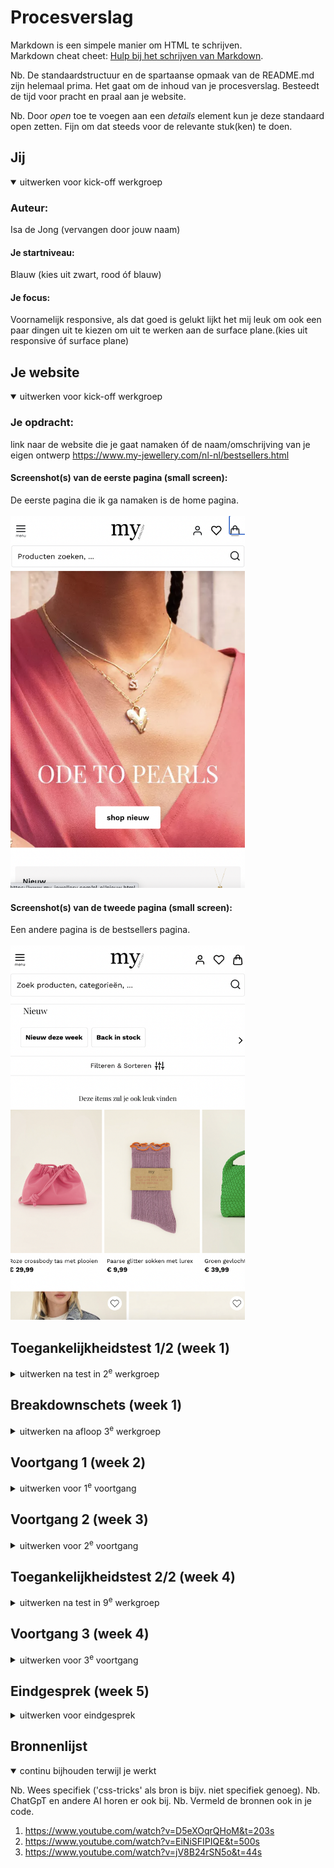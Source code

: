 # Procesverslag
Markdown is een simpele manier om HTML te schrijven.  
Markdown cheat cheet: [Hulp bij het schrijven van Markdown](https://github.com/adam-p/markdown-here/wiki/Markdown-Cheatsheet).

Nb. De standaardstructuur en de spartaanse opmaak van de README.md zijn helemaal prima. Het gaat om de inhoud van je procesverslag. Besteedt de tijd voor pracht en praal aan je website.

Nb. Door *open* toe te voegen aan een *details* element kun je deze standaard open zetten. Fijn om dat steeds voor de relevante stuk(ken) te doen.





## Jij

<details open>
  <summary>uitwerken voor kick-off werkgroep</summary>

  ### Auteur:
  Isa de Jong (vervangen door jouw naam)

  #### Je startniveau:
  Blauw (kies uit zwart, rood óf blauw)

  #### Je focus:
  Voornamelijk responsive,  als dat goed is gelukt lijkt het mij leuk om ook een paar dingen uit te kiezen om uit te werken aan de surface plane.(kies uit responsive óf surface plane)

 
</details>





## Je website

<details open>
  <summary>uitwerken voor kick-off werkgroep</summary>

  ### Je opdracht:
  link naar de website die je gaat namaken óf de naam/omschrijving van je eigen ontwerp
  https://www.my-jewellery.com/nl-nl/bestsellers.html 

  #### Screenshot(s) van de eerste pagina (small screen): 
  De eerste pagina die ik ga  namaken is de home pagina.
  <br></br>
  <img src="readme-images/Homepage.png" width="375px" alt="omschrijving van de pagina">

  #### Screenshot(s) van de tweede pagina (small screen):
  Een andere pagina is de bestsellers pagina.
  <br></br>
  <img src="readme-images/Shopnieuw.png" width="375px" alt="omschrijving van de pagina">
 
</details>



## Toegankelijkheidstest 1/2 (week 1)

<details>
  <summary>uitwerken na test in 2<sup>e</sup> werkgroep</summary>

  ### Bevindingen
  Lijst met je bevindingen die in de test naar voren kwamen:

  - Erg veel fouten als ik het in de w3c validater doe.
  - qua layout is de site heel mooi en netjes
  - De html als ik op inspecteren klik bestaat uit super veel divjes etc.
  - 

</details>



## Breakdownschets (week 1)

<details>
  <summary>uitwerken na afloop 3<sup>e</sup> werkgroep</summary>

  ### de hele pagina: 
  <img src="readme-images/breakdownschets1.png" width="375px" alt="breakdown van de hele pagina">

  ### dynamisch deel (bijv menu): 
  <img src="readme-images/breakdownschets2.png" width="375px" alt="breakdown van een dynamisch deel">

  ### wellicht nog een dynamisch deel (bijv filter): 
  <img src="readme-images/breakdownschets1.png" width="375px" alt="breakdown van nog een dynamisch deel">

</details>





## Voortgang 1 (week 2)

<details>
  <summary>uitwerken voor 1<sup>e</sup> voortgang</summary>

  ### Stand van zaken
  hier dit ging goed & dit was lastig (neem ook screenshots op van delen van je website en code)

  Wat goed gaat deze week is de html schrijen. ik vond het lastig om te begrijpen hoe een grid in elkaar zit en hoe je uiteindelijk een responsive website kon maken. Ik heb daarom veel grid garden gespeeld en video's over grid gekeken. 

<img src="readme-images/codescreenshot1.png" width="375px" alt="screenshot van code ">
 
 Op deze screenshot zie je een slider die ik heb gecodeerd zonder een grid te gebruiken.
 Ik hoop dat ik deze ul in een grid kan zetten, zodat het makkelijker responsive wordt en ik kan leren hoe ik een grid gebruik.
 
 Ook wil ik graag nog een hartjes button op de foto kan komen zodat het er helemaal af is dit gedeelte.

  ### Verslag van meeting
  hier na afloop snel de uitkomsten van de meeting vastleggen

  - veel proberen en opzoeken over grid
  - alle opdrachten goed doen
  - Hulp vragen aan de studentenassistent of de docent als het niet lukt om op weg te komen


</details>





## Voortgang 2 (week 3)

<details>
  <summary>uitwerken voor 2<sup>e</sup> voortgang</summary>

  ### Stand van zaken
  hier dit ging goed & dit was lastig (neem ook screenshots op van delen van je website en code)

<img src="readme-images/codescreenshot2.png" width="375px" alt="screenshot van code ">
Wat erg goed gaat is dat ik een grid heb en het begrijp!! 

Daarnaast ben ik erachter gekomen hoe een media query werkt.
Ik heb geleerd dat sommige veranderingen op een pagina niet alleen door 100% responsive maken bestaan. Maar dus ook door te zeggen dat vanaf een bepaalde grootte het scherm en de html etc er anders uit moeten zien. Ik vond dit een erg interessant onderwerp, omdat ik door deze kennis ook nog oude kennis mee kon nemen. Bijvoorbeeld de display none functie. die kan je op een html element zetten en vervolgens laten verschijnen door display block in de media query te zetten.

Door al deze nieuwe informatie heb ik weer goede moed en weet ik hoe ik andere functies van mijn site moet gaan coderen. Bijvoorbeeld de footer. Hierdoor ben ik over het algemeen veel blijer met het resultaat wat ik nu heb! 

  ### Verslag van meeting
  hier na afloop snel de uitkomsten van de meeting vastleggen
  - Veel proberen, maakt niet uit als het niet in een keer lukt
  - Er zijn meerdere manieren om iets te bereiken, ik ga kijken wat de beste is voor mijzelf
  - Zelfstandig gaan knallen en uitproberen.
  - mediaquery gebruiken voor de footer.

</details>




## Toegankelijkheidstest 2/2 (week 4)

<details>
  <summary>uitwerken na test in 9<sup>e</sup> werkgroep</summary>

  ### Bevindingen
  Lijst met je bevindingen die in de test naar voren kwamen (geef ook aan wat er verbeterd is):

 - Ik heb bijvoorbeeld alle alts geshreven 
 - Er is geen horizontale schuiving meer.
 - De website lijkt al op een geheel
 - ik zie soms niet het verschil met mijn website en de originele haha! 
 - Ik ben content met de informatie en hoe mijn html er uit ziet
 - Ik heb alle foto's niet gedownload maar de link van de website neergezet.
</details>



## Voortgang 3 (week 4)

<details>
  <summary>uitwerken voor 3<sup>e</sup> voortgang</summary>

  ### Stand van zaken
  hier dit ging goed & dit was lastig (neem ook screenshots op van delen van je website en code)
<img src="readme-images/codescreenshot3.png" width="375px" alt="screenshot van code ">

Ik ben mijn 2e pagina goed gaan stylen met css en responsive maken. 
Ook ben ik alle puntjes op de i gaan zetten en heb ik een hamburger menu laten werken.
Voor de meeste tijd heb ik aan mijn 1e pagina gewerkt en gezeten. Dat gaf mij een beetje stress maar ik heb gelukkig nu wel veel kunnen veranderen aan de tweede pagina. 

  ### Verslag van meeting
  hier na afloop snel de uitkomsten van de meeting vastleggen
  - Niet opgeven lol
  - Veel tijd aan besteden en nog even strijden om zo veel mogelijk uit de komende week te halen

</details>





## Eindgesprek (week 5)

<details>
  <summary>uitwerken voor eindgesprek</summary>

  ### Je uitkomst - karakteristiek screenshots:
  <img src="readme-images/eindresultaat1.png" width="375px" alt="uitomst opdracht 1">


  ### Dit ging goed/Heb ik geleerd: 
  Korte omschrijving met plaatjes:

  Waar ik erg trots op ben is dat ik echt heel veel heb geleerd deze weken. Ik begon met weinig tot basiskennis over een net html schrijven en ben nu op het punt dat ik geniet van code schrijven, omdat ik zo veel heb geleerd. een ding daarvan is bijvoorbeeld een grid kunnen gebruiken op verschillende manieren. 
  <br> </br>
  <img src="readme-images/eindresultaat2.png" width="375px" alt="top">


  ### Dit was lastig/Is niet gelukt:
  Korte omschrijving met plaatjes

  Wat helaas niet is gelukt is het goed schalen van foto's of in dit geval een slider. 
  <br> </br>
  <img src="readme-images/eindresultaat3.png" width="375px" alt="bummer">
</details>


## Bronnenlijst

<details open>
  <summary>continu bijhouden terwijl je werkt</summary>

  Nb. Wees specifiek ('css-tricks' als bron is bijv. niet specifiek genoeg). 
  Nb. ChatGpT en andere AI horen er ook bij.
  Nb. Vermeld de bronnen ook in je code.

  1. https://www.youtube.com/watch?v=D5eXOqrQHoM&t=203s
  2. https://www.youtube.com/watch?v=EiNiSFIPIQE&t=500s
  3. https://www.youtube.com/watch?v=jV8B24rSN5o&t=44s

</details>
